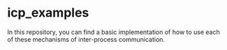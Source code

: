 # icp_examples

In this repository, you can find a basic implementation of how to use each of these mechanisms of inter-process communication.
